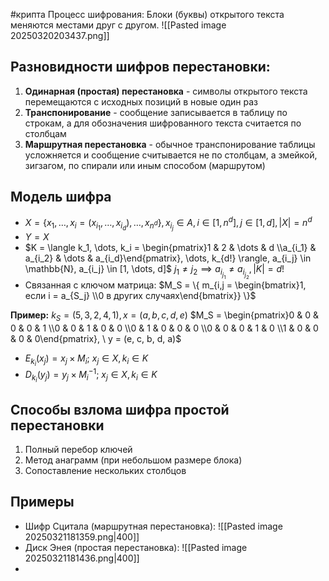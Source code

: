 #крипта 
Процесс шифрования: Блоки (буквы) открытого текста меняются местами друг с другом.
![[Pasted image 20250320203437.png]]

## Разновидности шифров перестановки:
1) **Одинарная (простая) перестановка** - символы открытого текста перемещаются с исходных позиций в новые один раз
2) **Транспонирование** - сообщение записывается в таблицу по строкам, а для обозначения шифрованного текста считается по столбцам
3) **Маршрутная перестановка** - обычное транспонирование таблицы усложняется и сообщение считывается не по столбцам, а змейкой, зигзагом, по спирали или иным способом (маршрутом)

## Модель шифра
- $X = \{ x_1, \dots, x_i = (x_{i_1}, \dots, x_{i_d}), \dots, x_{n^d} \}, x_{i_j} \in A, i \in [1, n^d], j \in [1, d], |X| = n^d$
- $Y = X$
- $K = \langle k_1, \dots, k_i = \begin{pmatrix}1 & 2 & \dots & d \\a_{i_1} & a_{i_2} & \dots & a_{i_d}\end{pmatrix}, \dots, k_{d!} \rangle, a_{i_j} \in \mathbb{N}, a_{i_j} \in [1, \dots, d]$
	$j_1 \neq j_2 \implies a_{i_{j_1}} \neq a_{i_{j_2}}, |K| = d!$
- Связанная с ключом матрица:
	$M_S = \{ m_{i,j = \begin{bmatrix}1, если i = a_{S_j} \\0 в других случаях\end{bmatrix}} \}$

**Пример:**
$k_S = (5, 3, 2, 4, 1), x = (a, b, c, d, e)$
$M_S = \begin{pmatrix}0 & 0 & 0 & 0 & 1 \\0 & 0 & 1 & 0 & 0 \\0 & 1 & 0 & 0 & 0 \\0 & 0 & 0 & 1 & 0 \\1 & 0 & 0 & 0 & 0\end{pmatrix}, \ y = (e, c, b, d, a)$
- $E_{k_i}(x_j) = x_j \times M_i; \ x_j \in X, k_i \in K$
- $D_{k_i}(y_j) = y_j \times M_i^{-1}; \ x_j \in X, k_i \in K$

## Способы взлома шифра простой перестановки
1. Полный перебор ключей
2. Метод анаграмм (при небольшом размере блока)
3. Сопоставление нескольких столбцов

## Примеры
- Шифр Сцитала (маршрутная перестановка):
	![[Pasted image 20250321181359.png|400]]
- Диск Энея (простая перестановка):
	![[Pasted image 20250321181436.png|400]]
- 